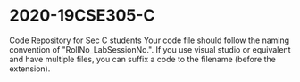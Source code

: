 # 2020-19CSE305-C
Code Repository for Sec C students
Your code file should follow the naming convention of "RollNo_LabSessionNo.<py or ipynb>". 
If you use visual studio or equivalent and have multiple files, you can suffix a code  to the filename (before the extension).
